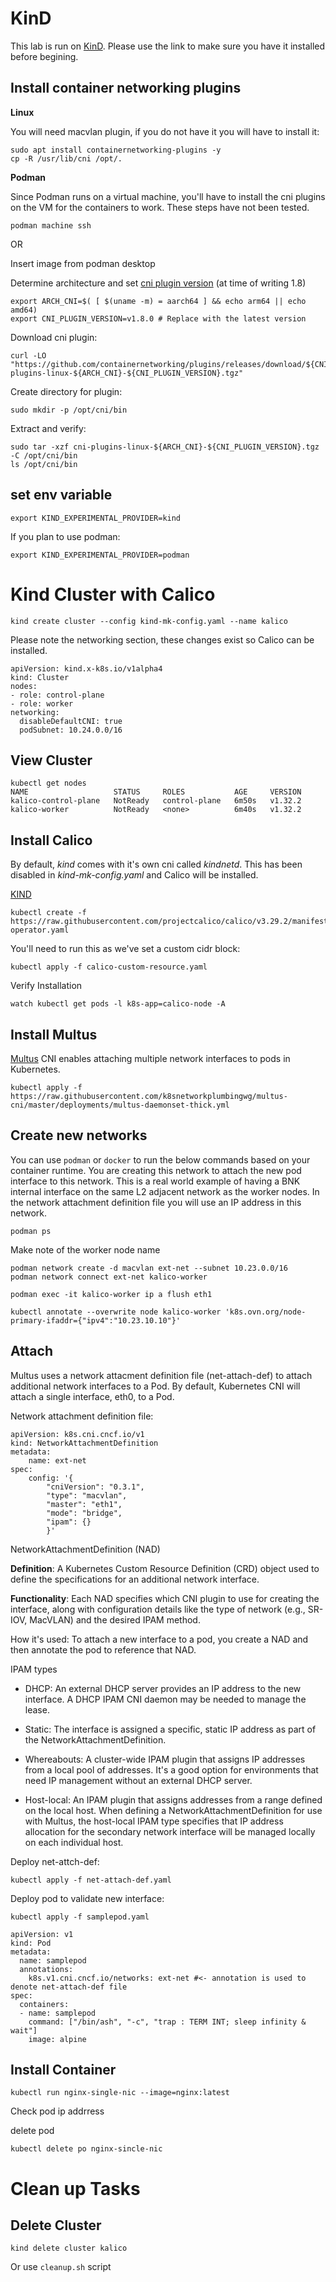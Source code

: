 # KinD

This lab is run on [KinD](https://kind.sigs.k8s.io/docs/user/quick-start/). Please use the link to make sure you have it installed before begining.

## Install container networking plugins

**Linux**

You will need macvlan plugin, if you do not have it you will have to install it:

```
sudo apt install containernetworking-plugins -y 
cp -R /usr/lib/cni /opt/.
```
**Podman**

Since Podman runs on a virtual machine, you'll have to install the cni plugins on the VM for the containers to work. These steps have not been tested.

```
podman machine ssh
```
OR

Insert image from podman desktop

Determine architecture and set [cni plugin version](https://github.com/containernetworking/plugins/releases) (at time of writing 1.8)
```
export ARCH_CNI=$( [ $(uname -m) = aarch64 ] && echo arm64 || echo amd64)
export CNI_PLUGIN_VERSION=v1.8.0 # Replace with the latest version
```

Download cni plugin:

```
curl -LO "https://github.com/containernetworking/plugins/releases/download/${CNI_PLUGIN_VERSION}/cni-plugins-linux-${ARCH_CNI}-${CNI_PLUGIN_VERSION}.tgz"
```

Create directory for plugin:

```
sudo mkdir -p /opt/cni/bin
```

Extract and verify:

```
sudo tar -xzf cni-plugins-linux-${ARCH_CNI}-${CNI_PLUGIN_VERSION}.tgz -C /opt/cni/bin
ls /opt/cni/bin
```

## set env variable

```
export KIND_EXPERIMENTAL_PROVIDER=kind
```

If you plan to use podman:

```
export KIND_EXPERIMENTAL_PROVIDER=podman
```

# Kind Cluster with Calico

```
kind create cluster --config kind-mk-config.yaml --name kalico
```

Please note the networking section, these changes exist so Calico can be installed.

```
apiVersion: kind.x-k8s.io/v1alpha4
kind: Cluster
nodes:
- role: control-plane
- role: worker
networking:
  disableDefaultCNI: true
  podSubnet: 10.24.0.0/16
```

## View Cluster

```
kubectl get nodes
NAME                   STATUS     ROLES           AGE     VERSION
kalico-control-plane   NotReady   control-plane   6m50s   v1.32.2
kalico-worker          NotReady   <none>          6m40s   v1.32.2
```

## Install Calico

By default, *kind* comes with it's own cni called *kindnetd*. This has been disabled in *kind-mk-config.yaml* and Calico will be installed.


[KIND](https://www.tigera.io/project-calico/)

```
kubectl create -f https://raw.githubusercontent.com/projectcalico/calico/v3.29.2/manifests/tigera-operator.yaml
```

You'll need to run this as we've set a custom cidr block:

```
kubectl apply -f calico-custom-resource.yaml
```

Verify Installation

```
watch kubectl get pods -l k8s-app=calico-node -A
```

## Install Multus

[Multus](https://github.com/k8snetworkplumbingwg/multus-cni) CNI enables attaching multiple network interfaces to pods in Kubernetes.

```
kubectl apply -f https://raw.githubusercontent.com/k8snetworkplumbingwg/multus-cni/master/deployments/multus-daemonset-thick.yml
```
## Create new networks


You can use `podman` or `docker` to run the below commands based on your container runtime. You are creating this network to attach the new pod interface to this network. This is a real world example of having a BNK internal interface on the same L2 adjacent network as the worker nodes. In the network attachment definition file you will use an IP address in this network.

```
podman ps
```

Make note of the worker node name

```
podman network create -d macvlan ext-net --subnet 10.23.0.0/16
podman network connect ext-net kalico-worker
```
```
podman exec -it kalico-worker ip a flush eth1
```

```
kubectl annotate --overwrite node kalico-worker 'k8s.ovn.org/node-primary-ifaddr={"ipv4":"10.23.10.10"}'
```

## Attach

Multus uses a network attacment definition file (net-attach-def) to attach additional network interfaces to a Pod. By default, Kubernetes CNI will attach a single
interface, eth0, to a Pod.

Network attachment definition file:

```
apiVersion: k8s.cni.cncf.io/v1
kind: NetworkAttachmentDefinition
metadata:
	name: ext-net
spec:
	config: '{
		"cniVersion": "0.3.1",
		"type": "macvlan",
		"master": "eth1",
		"mode": "bridge",
		"ipam": {}
		}'
```

NetworkAttachmentDefinition (NAD)

**Definition**: A Kubernetes Custom Resource Definition (CRD) object used to define the specifications for an additional network interface.  

**Functionality**: Each NAD specifies which CNI plugin to use for creating the interface, along with configuration details like the type of network (e.g., SR-IOV, MacVLAN) and the desired IPAM method.  

How it's used: To attach a new interface to a pod, you create a NAD and then annotate the pod to reference that NAD. 

IPAM types

- DHCP: An external DHCP server provides an IP address to the new interface. A DHCP IPAM CNI daemon may be needed to manage the lease.
  
- Static: The interface is assigned a specific, static IP address as part of the NetworkAttachmentDefinition.
  
- Whereabouts: A cluster-wide IPAM plugin that assigns IP addresses from a local pool of addresses. It's a good option for environments that need IP management without an external DHCP server.
   
- Host-local: An IPAM plugin that assigns addresses from a range defined on the local host. When defining a NetworkAttachmentDefinition for use with Multus, the host-local IPAM type specifies that IP address allocation for the secondary network interface will be managed locally on each individual host.


Deploy net-attch-def:

```
kubectl apply -f net-attach-def.yaml
```

Deploy pod to validate new interface:

```
kubectl apply -f samplepod.yaml
```

```
apiVersion: v1
kind: Pod
metadata:
  name: samplepod
  annotations:
    k8s.v1.cni.cncf.io/networks: ext-net #<- annotation is used to denote net-attach-def file
spec:
  containers:
  - name: samplepod
    command: ["/bin/ash", "-c", "trap : TERM INT; sleep infinity & wait"]
    image: alpine
```

## Install Container

```
kubectl run nginx-single-nic --image=nginx:latest
```

Check pod ip addrress

delete pod 

```
kubectl delete po nginx-sincle-nic
```

# Clean up Tasks

## Delete Cluster

```
kind delete cluster kalico
```
Or use `cleanup.sh` script
